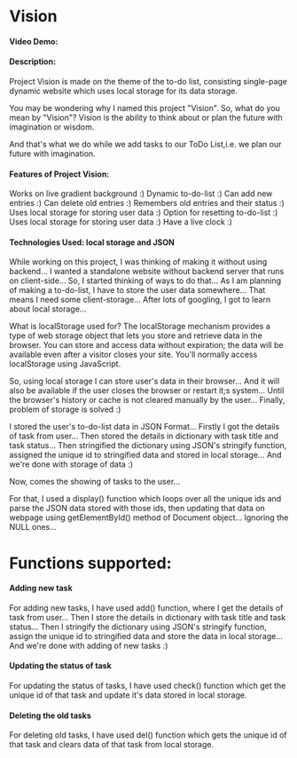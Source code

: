 # Vision
#### Video Demo:  <URL HERE>
#### Description:
Project Vision is made on the theme of the to-do list, consisting single-page dynamic website which uses local storage for its data storage.

You may be wondering why I named this project "Vision". So, what do you mean by "Vision"? Vision is the ability to think about or plan the future with imagination or wisdom.

And that's what we do while we add tasks to our ToDo List,i.e. we plan our future with imagination.

#### Features of Project Vision:

Works on live gradient background :) Dynamic to-do-list :) Can add new entries :) Can delete old entries :) Remembers old entries and their status :) Uses local storage for storing user data :) Option for resetting to-do-list :) Uses local storage for storing user data :) Have a live clock :)

#### Technologies Used: local storage and JSON
While working on this project, I was thinking of making it without using backend... I wanted a standalone website without backend server that runs on client-side... So, I started thinking of ways to do that... As I am planning of making a to-do-list, I have to store the user data somewhere... That means I need some client-storage... After lots of googling, I got to learn about local storage...

What is localStorage used for?
The localStorage mechanism provides a type of web storage object that lets you store and retrieve data in the browser. You can store and access data without expiration; the data will be available even after a visitor closes your site. You'll normally access localStorage using JavaScript.

So, using local storage I can store user's data in their browser... And it will also be available if the user closes the browser or restart it;s system... Until the browser's history or cache is not cleared manually by the user... Finally, problem of storage is solved :)

I stored the user's to-do-list data in JSON Format... Firstly I got the details of task from user... Then stored the details in dictionary with task title and task status... Then stringified the dictionary using JSON's stringify function, assigned the unique id to stringified data and stored in local storage... And we're done with storage of data :)

Now, comes the showing of tasks to the user...

For that, I used a display() function which loops over all the unique ids and parse the JSON data stored with those ids, then updating that data on webpage using getElementById() method of Document object... Ignoring the NULL ones...

# Functions supported:
#### Adding new task
For adding new tasks, I have used add() function, where I get the details of task from user... Then I store the details in dictionary with task title and task status... Then I stringify the dictionary using JSON's stringify function, assign the unique id to stringified data and store the data in local storage... And we're done with adding of new tasks :)
#### Updating the status of task
For updating the status of tasks, I have used check() function which get the unique id of that task and update it's data stored in local storage.
#### Deleting the old tasks
For deleting old tasks, I have used del() function which gets the unique id of that task and clears data of that task from local storage.

